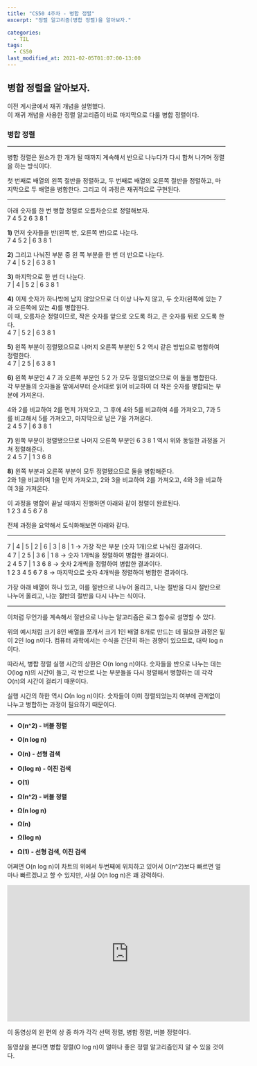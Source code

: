 ```yaml
---
title: "CS50 4주차 - 병합 정렬"
excerpt: "정렬 알고리즘(병합 정렬)을 알아보자."

categories:
  - TIL
tags:
  - CS50
last_modified_at: 2021-02-05T01:07:00-13:00
---
```


## 병합 정렬을 알아보자.

이전 게시글에서 재귀 개념을 설명했다.  
이 재귀 개념을 사용한 정렬 알고리즘이 바로 마지막으로 다룰 병합 정렬이다.


### 병합 정렬
- - -

병합 정렬은 원소가 한 개가 될 때까지 계속해서 반으로 나누다가 다시 합쳐 나가며 정렬을 하는 방식이다. 

첫 번째로 배열의 왼쪽 절반을 정렬하고, 두 번째로 배열의 오른쪽 절반을 정렬하고, 마지막으로 두 배열을 병합한다. 그리고 이 과정은 재귀적으로 구현된다.  

- - -



아래 숫자를 한 번 병합 정렬로 오름차순으로 정렬해보자.  
7 4 5 2 6 3 8 1  



**1)** 먼저 숫자들을 반(왼쪽 반, 오른쪽 반)으로 나눈다.  
7 4 5 2 | 6 3 8 1  



**2)** 그리고 나눠진 부분 중 왼 쪽 부분을 한 번 더 반으로 나눈다.  
7 4 | 5 2 | 6 3 8 1  



**3)** 마지막으로 한 번 더 나눈다.  
7 | 4 | 5 2 | 6 3 8 1  



**4)** 이제 숫자가 하나밖에 남지 않았으므로 더 이상 나누지 않고, 두 숫자(왼쪽에 있는 7과 오른쪽에 있는 4)를 병합한다.  
이 때, 오름차순 정렬이므로, 작은 숫자를 앞으로 오도록 하고, 큰 숫자를 뒤로 오도록 한다.  
4 7 | 5 2 | 6 3 8 1  



**5)** 왼쪽 부분이 정렬됐으므로 나머지 오른쪽 부분인 5 2 역시 같은 방법으로 병합하여 정렬한다.   
4 7 | 2 5 | 6 3 8 1  



**6)** 왼쪽 부분인 4 7 과 오른쪽 부분인 5 2 가 모두 정렬되었으므로 이 둘을 병합한다.  
각 부분들의 숫자들을 앞에서부터 순서대로 읽어 비교하여 더 작은 숫자를 병합되는 부분에 가져온다.   

4와 2를 비교하여 2를 먼저 가져오고, 그 후에 4와 5를 비교하여 4를 가져오고, 7과 5를 비교해서 5를 가져오고, 마지막으로 남은 7을 가져온다.  
2 4 5 7 | 6 3 8 1  



**7)** 왼쪽 부분이 정렬됐으므로 나머지 오른쪽 부분인 6 3 8 1 역시 위와 동일한 과정을 거쳐 정렬해준다.   
2 4 5 7 | 1 3 6 8  



**8)** 왼쪽 부분과 오른쪽 부분이 모두 정렬됐으므로 둘을 병합해준다.   
2와 1을 비교하여 1을 먼저 가져오고, 2와 3을 비교하여 2를 가져오고, 4와 3을 비교하여 3을 가져온다.  

이 과정을 병합이 끝날 때까지 진행하면 아래와 같이 정렬이 완료된다.  
1 2 3 4 5 6 7 8  


전체 과정을 요약해서 도식화해보면 아래와 같다.  
  
- - -  

7 | 4 | 5 | 2 | 6 | 3 | 8 | 1 → 가장 작은 부분 (숫자 1개)으로 나눠진 결과이다.  
4 7 | 2 5 | 3 6 | 1 8 → 숫자 1개씩을 정렬하여 병합한 결과이다.   
2 4 5 7 | 1 3 6 8 → 숫자 2개씩을 정렬하여 병합한 결과이다.  
1 2 3 4 5 6 7 8 → 마지막으로 숫자 4개씩을 정렬하여 병합한 결과이다.  
  
  


가장 아래 배열이 하나 있고, 이를 절반으로 나누어 올리고, 나눈 절반을 다시 절반으로 나누어 올리고, 나눈 절반의 절반을 다시 나누는 식이다.  


- - -


이처럼 무언가를 계속해서 절반으로 나누는 알고리즘은 로그 함수로 설명할 수 있다. 

위의 예시처럼 크기 8인 배열을 쪼개서 크기 1인 배열 8개로 만드는 데 필요한 과정은 밑이 2인 log n이다. 컴퓨터 과학에서는 수식을 간단히 하는 경향이 있으므로, 대략 log n이다. 

따라서, 병합 정렬 실행 시간의 상한은 O(n long n)이다. 숫자들을 반으로 나누는 데는 O(log n)의 시간이 들고, 각 반으로 나눈 부분들을 다시 정렬해서 병합하는 데 각각 O(n)의 시간이 걸리기 때문이다.

실행 시간의 하한 역시 Ω(n log n)이다. 숫자들이 이미 정렬되었는지 여부에 관계없이 나누고 병합하는 과정이 필요하기 때문이다.  


- - -
+ **O(n^2) - 버블 정렬**  
+ **O(n log n)**  
+ **O(n) - 선형 검색**  
+ **O(log n) - 이진 검색**  
+ **O(1)**  

+ **Ω(n^2) - 버블 정렬**  
+ **Ω(n log n)**  
+ **Ω(n)**  
+ **Ω(log n)**  
+ **Ω(1) - 선형 검색, 이진 검색**  


어쩌면 O(n log n)이 차트의 위에서 두번째에 위치하고 있어서 O(n^2)보다 빠르면 얼마나 빠르겠냐고 할 수 있지만, 사실 O(n log n)은 꽤 강력하다.


<iframe width="560" height="315" src="https://www.youtube.com/embed/ZZuD6iUe3Pc" frameborder="0" allowfullscreen></iframe>


이 동영상의 왼 편의 상 중 하가 각각 선택 정렬, 병합 정렬, 버블 정렬이다. 

동영상을 본다면 병합 정렬(O log n)이 얼마나 좋은 정렬 알고리즘인지 알 수 있을 것이다. 


